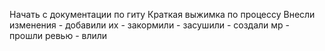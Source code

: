 Начать с документации по гиту
Краткая выжимка по процессу
Внесли изменения - добавили их - закормили - засушили - создали мр - прошли ревью - влили
